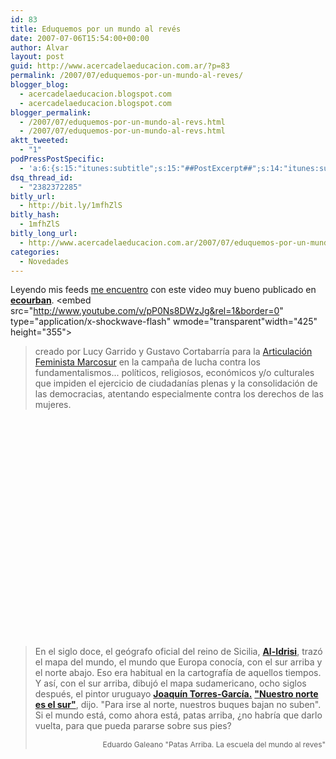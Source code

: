 ```yaml
---
id: 83
title: Eduquemos por un mundo al revés
date: 2007-07-06T15:54:00+00:00
author: Alvar
layout: post
guid: http://www.acercadelaeducacion.com.ar/?p=83
permalink: /2007/07/eduquemos-por-un-mundo-al-reves/
blogger_blog:
  - acercadelaeducacion.blogspot.com
  - acercadelaeducacion.blogspot.com
blogger_permalink:
  - /2007/07/eduquemos-por-un-mundo-al-revs.html
  - /2007/07/eduquemos-por-un-mundo-al-revs.html
aktt_tweeted:
  - "1"
podPressPostSpecific:
  - 'a:6:{s:15:"itunes:subtitle";s:15:"##PostExcerpt##";s:14:"itunes:summary";s:15:"##PostExcerpt##";s:15:"itunes:keywords";s:17:"##WordPressCats##";s:13:"itunes:author";s:10:"##Global##";s:15:"itunes:explicit";s:7:"Default";s:12:"itunes:block";s:7:"Default";}'
dsq_thread_id:
  - "2382372285"
bitly_url:
  - http://bit.ly/1mfhZlS
bitly_hash:
  - 1mfhZlS
bitly_long_url:
  - http://www.acercadelaeducacion.com.ar/2007/07/eduquemos-por-un-mundo-al-reves/
categories:
  - Novedades
---
```

Leyendo mis feeds <a href="http://ecourban-educacion.blogspot.com/2007/07/el-mundo-al-revs.html">me encuentro</a> con este video muy bueno publicado en <strong><a href="http://ecourban-educacion.blogspot.com/">ecourban</a></strong>.
<span></span>
<object width="425" height="355"><param name="movie" value="http://www.youtube.com/v/pP0Ns8DWzJg&rel=1&border=0"></param><param name="wmode" value="transparent"></param><embed src="http://www.youtube.com/v/pP0Ns8DWzJg&rel=1&border=0" type="application/x-shockwave-flash" wmode="transparent"width="425" height="355"></embed></object>
<blockquote><span>creado por Lucy Garrido y Gustavo Cortabarría  para la <a href="http://www.mujeresdelsur.org.uy/index_e.htm" class="spip_out">Articulación Feminista  Marcosur</a> en la campaña de lucha contra los fundamentalismos... políticos, religiosos, económicos y/o culturales que impiden el ejercicio de ciudadanías plenas y la consolidación de las democracias, atentando especialmente contra los derechos de las mujeres.</span></blockquote>
<object height="350" width="425">
<param name="movie" value="http://www.youtube.com/v/pP0Ns8DWzJg"></param>
<param name="wmode" value="transparent"></param><embed src="http://www.youtube.com/v/pP0Ns8DWzJg" type="application/x-shockwave-flash" wmode="transparent" height="350" width="425"></embed></object></p>

<blockquote>En el siglo doce, el geógrafo oficial del reino de Sicilia, <strong><a href="http://es.wikipedia.org/wiki/Al-Idrisi">Al-Idrisi</a></strong>, trazó el mapa del mundo, el mundo que Europa conocía, con el sur arriba y el norte abajo. Eso era habitual en la cartografía de aquellos tiempos. Y así, con el sur arriba, dibujó el mapa sudamericano, ocho siglos después, el pintor uruguayo <strong><a href="http://www.torresgarcia.org.uy/categoria_58_1.html">Joaquín Torres-García.</a></strong> <strong><a href="http://www.rau.edu.uy/uruguay/cultura/torres.htm">"Nuestro norte es el sur"</a></strong>, dijo. "Para irse al norte, nuestros buques bajan no suben".
Si el mundo está, como ahora está, patas arriba, ¿no habría que darlo vuelta, para que pueda pararse sobre sus pies?
<p style="text-align: right"><span style="font-size: 85%">Eduardo Galeano "Patas Arriba. La escuela del mundo al reves"</span></p>
</blockquote>
<span style="font-size: 85%"></span>